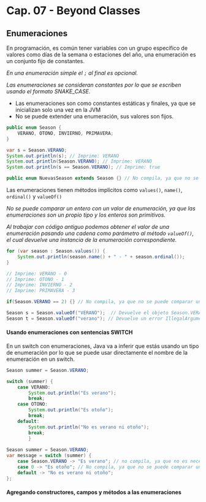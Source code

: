 # Cap. 07 - Beyond Classes

## Enumeraciones

En programación, es común tener variables con un grupo específico de valores como días de la semana o estaciones del año, una enumeración es un conjunto fijo de constantes.

_En una enumeración simple el `;` al final es opcional._

_Las enumeraciones se consideran constantes por lo que se escriben usando el formato SNAKE_CASE._

* Las enumeraciones son como constantes estáticas y finales, ya que se inicializan solo una vez en la JVM
* No se puede extender una enumeración, sus valores son fijos. 

```java
public enum Season {
    VERANO, OTONO, INVIERNO, PRIMAVERA;
}

var s = Season.VERANO;
System.out.println(s); // Imprime: VERANO
System.out.println(Season.VERANO); // Imprime: VERANO
System.out.println(s == Season.VERANO); // Imprime: true

public enum NuevasSeason extends Season {} // No compila, ya que no se puede extender una enumeración
```

Las enumeraciones tienen métodos implícitos como `values()`, `name()`, `ordinal()` y  `valueOf()`

_No se puede comparar un entero con un valor de enumeración, ya que las enumeraciones son un propio tipo y los enteros son primitivos._

_Al trabajar con código antiguo podemos obtener el valor de una enumeración pasando una cadena como parámetro al método `valueOf()`, el cual devuelve una instancia de la enumeración correspondiente._

```java
for (var season : Season.values()) {
    System.out.println(season.name() + " - " + season.ordinal());
}

// Imprime: VERANO - 0
// Imprime: OTONO - 1
// Imprime: INVIERNO - 2
// Imprime: PRIMAVERA - 3

if(Season.VERANO == 2) {} // No compila, ya que no se puede comparar un valor de enumeración con un entero

Season s = Season.valueOf("VERANO");  // Devuelve el objeto Season.VERANO
Season t = Season.valueOf("verano"); // Devuelve un error IllegalArgumentException ya que no existe un valor de enumeración "verano" en minusculas 
```

#### Usando enumeraciones con sentencias SWITCH

En un switch con enumeraciones, Java va a inferir que estás usando un tipo de enumeración por lo que se puede usar directamente el nombre de la enumeración en un switch.

```java
Season summer = Season.VERANO;

switch (summer) {
    case VERANO:
        System.out.println("Es verano");
        break;
    case OTONO:
        System.out.println("Es otoño");
        break;
    default:
        System.out.println("No es verano ni otoño");
        break;
        }
        
Season summer = Season.VERANO;
var message = switch (summer) {
    case Season.VERANO -> "Es verano"; // no compila, ya que no es necesario el nombre de la enumeración
    case 0 -> "Es otoño"; // No compila, ya que no se puede comparar un valor de enumeración con un entero
    default -> "No es verano ni otoño";
};
```

#### Agregando constructores, campos y métodos a las enumeraciones



